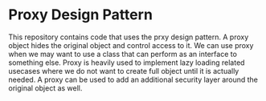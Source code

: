 # Proxy Design Pattern

This repository contains code that uses the prxy design pattern. A proxy object hides the original object and control access to it. We can use proxy when we may want to use a class that can perform as an interface to something else.
Proxy is heavily used to implement lazy loading related usecases where we do not want to create full object until it is actually needed.
A proxy can be used to add an additional security layer around the original object as well.
